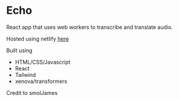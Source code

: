 # Echo

React app that uses web workers to transcribe and translate audio.

Hosted using netlify [here](https://echo-react.netlify.app)

Built using
- HTML/CSS/Javascript
- React
- Tailwind
- xenova/transformers

Credit to smolJames
